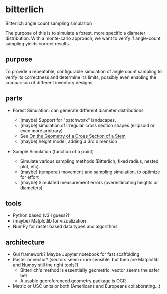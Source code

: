 # bitterlich
Bitterlich angle count sampling simulation

The purpose of this is to simulate a forest, more specific a diameter distribution. 
With a monte-carlo approach, we want to verify if angle-count sampling yields correct results.

## purpose
To provide a repeatable, configurable simulation of angle count sampling to verify its correctness and determine its limits,
possibly even enabling the comparison of different inventory designs.

## parts
* Forest Simulation: can generate different diameter distributions
  * (maybe) Support for "patchwork" landscapes.
  * (maybe) simulation of irregular cross section shapes (ellipsoid or even more arbitrary)
   * See [On the Geometry of a Cross Section of a Stem](http://pub.epsilon.slu.se/10006/1/medd_statens_skogsforskningsinst_046_11.pdf)
  * (maybe) height model, adding a 3rd dimension
  
* Sample Simulation (function of a point)
  * Simulate various sampling methods (Bitterlich, fixed radius, nested plot, etc).
  * (maybe) (temporal) movement and sampling simulation, to optimize for effort
  * (maybe) Simulated measurement errors (overestimating heights or diameters)

## tools
* Python based (v3 I guess?)
* (maybe) Matplotlib for vizualization
* NumPy for raster based data types and algorithms

## architecture
* Gui framework? Maybe Jupyter notebook for fast scaffolding
* Raster or vector? (vectors seem more sensible, but then are Matplotlib and Numpy still the right tools?)
  * Bitterlich's method is essentially geometric, vector seems the safer bet
  * A usable georeferenced geometry package is OGR
* Metric or USC units or both (Americans and Europeans collaborating...)

